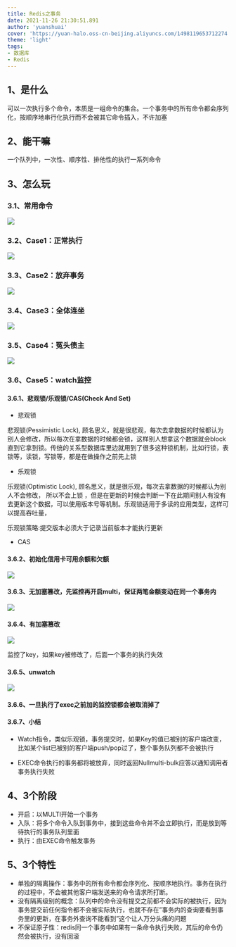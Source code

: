 ```yaml
---
title: Redis之事务
date: 2021-11-26 21:30:51.891
author: 'yuanshuai'
cover: 'https://yuan-halo.oss-cn-beijing.aliyuncs.com/1498119653712274.png'
theme: 'light'
tags: 
- 数据库
- Redis
---
```


## 1、是什么

可以一次执行多个命令，本质是一组命令的集合。一个事务中的所有命令都会序列化，按顺序地串行化执行而不会被其它命令插入，不许加塞

## 2、能干嘛

一个队列中，一次性、顺序性、排他性的执行一系列命令

## 3、怎么玩

### 3.1、常用命令

![](https://hexobbblog.oss-cn-beijing.aliyuncs.com/images/redis/96.png)

### 3.2、Case1：正常执行

![](https://hexobbblog.oss-cn-beijing.aliyuncs.com/images/redis/97.png)

### 3.3、Case2：放弃事务

![](https://hexobbblog.oss-cn-beijing.aliyuncs.com/images/redis/98.png)

### 3.4、Case3：全体连坐

![](https://hexobbblog.oss-cn-beijing.aliyuncs.com/images/redis/99.png)

### 3.5、Case4：冤头债主

![](https://hexobbblog.oss-cn-beijing.aliyuncs.com/images/redis/100.png)

### 3.6、Case5：watch监控

#### 3.6.1、悲观锁/乐观锁/CAS(Check And Set)

- 悲观锁

悲观锁(Pessimistic Lock), 顾名思义，就是很悲观，每次去拿数据的时候都认为别人会修改，所以每次在拿数据的时候都会锁，这样别人想拿这个数据就会block直到它拿到锁。传统的关系型数据库里边就用到了很多这种锁机制，比如行锁，表锁等，读锁，写锁等，都是在做操作之前先上锁 

- 乐观锁

乐观锁(Optimistic Lock), 顾名思义，就是很乐观，每次去拿数据的时候都认为别人不会修改， 所以不会上锁 ，但是在更新的时候会判断一下在此期间别人有没有去更新这个数据，可以使用版本号等机制。乐观锁适用于多读的应用类型，这样可以提高吞吐量，

乐观锁策略:提交版本必须大于记录当前版本才能执行更新 

- CAS

#### 3.6.2、初始化信用卡可用余额和欠额

![](https://hexobbblog.oss-cn-beijing.aliyuncs.com/images/redis/101.png)

#### 3.6.3、无加塞篡改，先监控再开启multi，保证两笔金额变动在同一个事务内

![](https://hexobbblog.oss-cn-beijing.aliyuncs.com/images/redis/102.png)

#### 3.6.4、有加塞篡改

![](https://hexobbblog.oss-cn-beijing.aliyuncs.com/images/redis/103.png)

监控了key，如果key被修改了，后面一个事务的执行失效

#### 3.6.5、unwatch

![](https://hexobbblog.oss-cn-beijing.aliyuncs.com/images/redis/104.png)

#### 3.6.6、一旦执行了exec之前加的监控锁都会被取消掉了

#### 3.6.7、小结

- Watch指令，类似乐观锁，事务提交时，如果Key的值已被别的客户端改变，比如某个list已被别的客户端push/pop过了，整个事务队列都不会被执行

- EXEC命令执行的事务都将被放弃，同时返回Nullmulti-bulk应答以通知调用者事务执行失败

## 4、**3**个阶段

- 开启：以MULTI开始一个事务
- 入队：将多个命令入队到事务中，接到这些命令并不会立即执行，而是放到等待执行的事务队列里面
- 执行：由EXEC命令触发事务

## 5、3个特性

- 单独的隔离操作：事务中的所有命令都会序列化、按顺序地执行。事务在执行的过程中，不会被其他客户端发送来的命令请求所打断。
- 没有隔离级别的概念：队列中的命令没有提交之前都不会实际的被执行，因为事务提交前任何指令都不会被实际执行，也就不存在”事务内的查询要看到事务里的更新，在事务外查询不能看到”这个让人万分头痛的问题
- 不保证原子性：redis同一个事务中如果有一条命令执行失败，其后的命令仍然会被执行，没有回滚